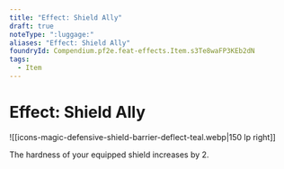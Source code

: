 ```yaml
---
title: "Effect: Shield Ally"
draft: true
noteType: ":luggage:"
aliases: "Effect: Shield Ally"
foundryId: Compendium.pf2e.feat-effects.Item.s3Te8waFP3KEb2dN
tags:
  - Item
---
```


# Effect: Shield Ally
![[icons-magic-defensive-shield-barrier-deflect-teal.webp|150 lp right]]

The hardness of your equipped shield increases by 2.
